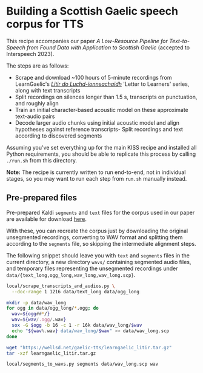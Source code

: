 # Building a Scottish Gaelic speech corpus for TTS

This recipe accompanies our paper _A Low-Resource Pipeline for Text-to-Speech
from Found Data with Application to Scottish Gaelic_ (accepted to Interspeech
2023).

The steps are as follows:

- Scrape and download ~100 hours of 5-minute recordings from LearnGaelic's
  [_Litir do Luchd-ionnsachaidh_](https://learngaelic.scot/litir) 'Letter to
  Learners' series, along with text transcripts
- Split recordings on silences longer than 1.5 s, transcripts on punctuation,
  and roughly align
- Train an initial character-based acoustic model on these approximate
  text-audio pairs
- Decode larger audio chunks using initial acoustic model and align hypotheses
  against reference transcripts- Split recordings and text according to
  discovered segments

Assuming you've set everything up for the main KISS recipe and installed all
Python requirements, you should be able to replicate this process by calling
`./run.sh` from this directory.

**Note:** The recipe is currently written to run end-to-end, not in individual
stages, so you may want to run each step from `run.sh` manually instead.

## Pre-prepared files

Pre-prepared Kaldi `segments` and `text` files for the corpus used in our paper
are available for download [here](https://wellsd.net/gaelic-tts/learngaelic_litir.tar.gz).

With these, you can recreate the corpus just by downloading the original
unsegmented recordings, converting to WAV format and splitting them according
to the `segments` file, so skipping the intermediate alignment steps.

The following snippet should leave you with `text` and `segments` files in the
current directory, a new directory `wavs/` containing segmented audio files,
and temporary files representing the unsegmented recordings under
`data/{text_long,ogg_long,wav_long,wav_long.scp}`.

```sh
local/scrape_transcripts_and_audios.py \
  --doc-range 1 1216 data/text_long data/ogg_long

mkdir -p data/wav_long
for ogg in data/ogg_long/*.ogg; do
  wav=${ogg##*/}
  wav=${wav/.ogg/.wav}
  sox -G $ogg -b 16 -c 1 -r 16k data/wav_long/$wav
  echo "${wav%.wav} data/wav_long/$wav" >> data/wav_long.scp
done

wget "https://wellsd.net/gaelic-tts/learngaelic_litir.tar.gz"
tar -xzf learngaelic_litir.tar.gz

local/segments_to_wavs.py segments data/wav_long.scp wav
```
